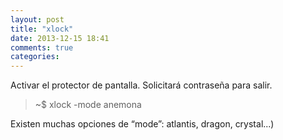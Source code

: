 ```yaml
---
layout: post
title: "xlock"
date: 2013-12-15 18:41
comments: true
categories: 
---
```

Activar el protector de pantalla. Solicitará contraseña para salir.

>~$ xlock -mode anemona

Existen muchas opciones de “mode”: atlantis, dragon, crystal...)

